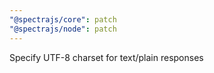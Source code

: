 ```yaml
---
"@spectrajs/core": patch
"@spectrajs/node": patch
---
```


Specify UTF-8 charset for text/plain responses

